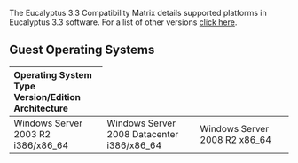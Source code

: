 The Eucalyptus 3.3 Compatibility Matrix details supported platforms in Eucalyptus 3.3 software. For a list of other versions [click here](Eucalyptus-Cloud-Compatibility-Matrix---Overview).

Guest Operating Systems
-----------------------

<table>
<colgroup>
<col width="33%" />
<col width="33%" />
<col width="33%" />
</colgroup>
<thead>
<tr class="header">
<th align="left">Operating System Type
Version/Edition
Architecture</th>
</tr>
</thead>
<tbody>
<tr class="odd">
<td align="left">Windows Server 2003
R2
i386/x86_64</td>
<td align="left">Windows Server 2008
Datacenter
i386/x86_64</td>
<td align="left">Windows Server 2008
R2
x86_64</td>
</tr>
</tbody>
</table>
